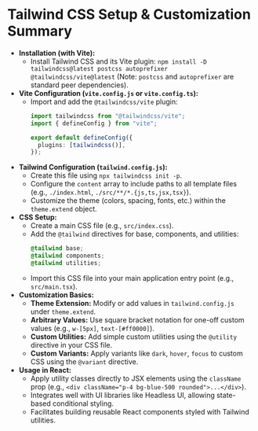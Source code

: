 # Tailwind CSS Setup & Customization Summary

*   **Installation (with Vite):**
    *   Install Tailwind CSS and its Vite plugin: `npm install -D tailwindcss@latest postcss autoprefixer @tailwindcss/vite@latest` (Note: `postcss` and `autoprefixer` are standard peer dependencies).
*   **Vite Configuration (`vite.config.js` or `vite.config.ts`):**
    *   Import and add the `@tailwindcss/vite` plugin:
        ```typescript
        import tailwindcss from "@tailwindcss/vite";
        import { defineConfig } from "vite";

        export default defineConfig({
          plugins: [tailwindcss()],
        });
        ```
*   **Tailwind Configuration (`tailwind.config.js`):**
    *   Create this file using `npx tailwindcss init -p`.
    *   Configure the `content` array to include paths to all template files (e.g., `./index.html`, `./src/**/*.{js,ts,jsx,tsx}`).
    *   Customize the theme (colors, spacing, fonts, etc.) within the `theme.extend` object.
*   **CSS Setup:**
    *   Create a main CSS file (e.g., `src/index.css`).
    *   Add the `@tailwind` directives for base, components, and utilities:
        ```css
        @tailwind base;
        @tailwind components;
        @tailwind utilities;
        ```
    *   Import this CSS file into your main application entry point (e.g., `src/main.tsx`).
*   **Customization Basics:**
    *   **Theme Extension:** Modify or add values in `tailwind.config.js` under `theme.extend`.
    *   **Arbitrary Values:** Use square bracket notation for one-off custom values (e.g., `w-[5px]`, `text-[#ff0000]`).
    *   **Custom Utilities:** Add simple custom utilities using the `@utility` directive in your CSS file.
    *   **Custom Variants:** Apply variants like `dark`, `hover`, `focus` to custom CSS using the `@variant` directive.
*   **Usage in React:**
    *   Apply utility classes directly to JSX elements using the `className` prop (e.g., `<div className="p-4 bg-blue-500 rounded">...</div>`).
    *   Integrates well with UI libraries like Headless UI, allowing state-based conditional styling.
    *   Facilitates building reusable React components styled with Tailwind utilities.